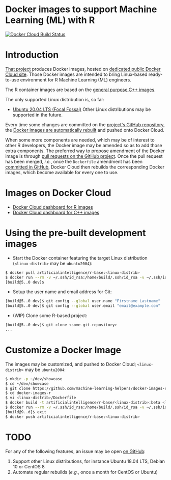 Docker images to support Machine Learning (ML) with R
=====================================================

[![Docker Cloud Build Status](https://img.shields.io/docker/cloud/build/artificialintelligence/r)](https://hub.docker.com/repository/docker/artificialintelligence/r-base/general)

# Introduction
[That project](https://github.com/machine-learning-helpers/docker-images-r)
produces Docker images, hosted on [dedicated
public Docker Cloud site](https://cloud.docker.com/u/bigdatadevelopment/repository/docker/artificialintelligence/r-base).
Those Docker images are intended to bring Linux-based ready-to-use environment
for R Machine Learning (ML) engineers.

The R container images are based on the
[general purpose C++ images](https://github.com/cpp-projects-showcase/docker-images).

The only supported Linux distribution is, so far:
- [Ubuntu 20.04 LTS (Focal Fossal)](http://releases.ubuntu.com/20.04/)
Other Linux distributions may be supported in the future.

Every time some changes are committed on the [project's GitHub
repository](https://github.com/machine-learning-helpers/docker-images-r),
the [Docker images are automatically
rebuilt](https://cloud.docker.com/u/artificialintelligence/repository/docker/artificialintelligence/r-base/timeline)
and pushed onto Docker Cloud.

When some more components are needed, which may be of interest to other
R developers, the Docker image may be amended so as to add those extra
components.
The preferred way to propose amendment of the Docker image is through
[pull requests on the GitHub
project](https://github.com/machine-learning-helpers/docker-images-r/pulls).
Once the pull request has been merged, _i.e._, once the `Dockerfile` amendment
has been [committed in
GitHub](https://github.com/machine-learning-helpers/docker-images-r/commits/master),
Docker Cloud then rebuilds the corresponding Docker images, which become
available for every one to use.

# Images on Docker Cloud
* [Docker Cloud dashboard for R images](https://cloud.docker.com/u/artificialintelligence/repository/docker/artificialintelligence/r-base)
* [Docker Cloud dashboard for C++ images](https://cloud.docker.com/u/cpppythondevelopment/repository/docker/cpppythondevelopment/base)

# Using the pre-built development images
* Start the Docker container featuring the target Linux distribution
  (`<linux-distrib>` may be `ubuntu2004`):
```bash
$ docker pull artificialintelligence/r-base:<linux-distrib>
$ docker run --rm -v ~/.ssh/id_rsa:/home/build/.ssh/id_rsa -v ~/.ssh/id_rsa.pub:/home/build/.ssh/id_rsa.pub -it artificialintelligence/r-base:<linux-distrib>
[build@5..0 dev]$ 
```

* Setup the user name and email address for Git:
```bash
[build@5..0 dev]$ git config --global user.name "Firstname Lastname"
[build@5..0 dev]$ git config --global user.email "email@example.com"
```

* (WIP) Clone some R-based project:
```bash
[build@5..0 dev]$ git clone <some-git-repository>
...
```

# Customize a Docker Image
The images may be customized, and pushed to Docker Cloud;
`<linux-distrib>` may be `ubuntu2004`:

```bash
$ mkdir -p ~/dev/showcase
$ cd ~/dev/showcase
$ git clone https://github.com/machine-learning-helpers/docker-images-r.git docker-images-r
$ cd docker-images-r
$ vi <linux-distrib>/Dockerfile
$ docker build -t artificialintelligence/r-base/<linux-distrib>:beta <linux-distrib>/
$ docker run --rm -v ~/.ssh/id_rsa:/home/build/.ssh/id_rsa -v ~/.ssh/id_rsa.pub:/home/build/.ssh/id_rsa.pub -it artificialintelligence/r-base:<linux-distrib>
[build@9..d]$ exit
$ docker push artificialintelligence/r-base:<linux-distrib>
```

# TODO
For any of the following features, an issue may be open
[on GitHub](https://github.com/machine-learning-helpers/docker-images-r/issues):
1. Support other Linux distributions, for instance Ubuntu 18.04 LTS,
   Debian 10 or CentOS 8
2. Automate regular rebuilds (_e.g._, once a month for CentOS or Ubuntu)


